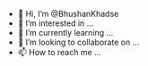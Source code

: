 - 👋 Hi, I’m @BhushanKhadse
- 👀 I’m interested in ...
- 🌱 I’m currently learning ...
- 💞️ I’m looking to collaborate on ...
- 📫 How to reach me ...

<!---
BhushanKhadse/BhushanKhadse is a ✨ special ✨ repository because its `README.md` (this file) appears on your GitHub profile.
You can click the Preview link to take a look at your changes.
--->
